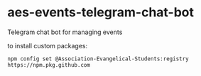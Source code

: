 # aes-events-telegram-chat-bot
Telegram chat bot for managing events

to install custom packages:
```
npm config set @Association-Evangelical-Students:registry https://npm.pkg.github.com
```

